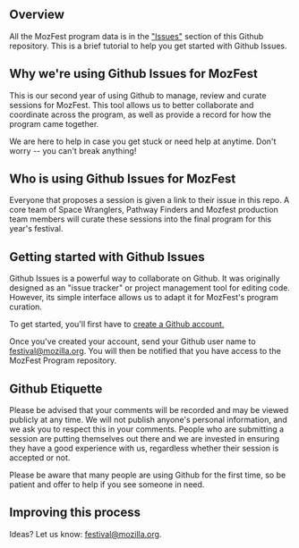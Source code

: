 ## Overview 

All the MozFest program data is in the ["Issues"](https://github.com/mozilla/mozfest-program/issues) section of this Github repository. This is a brief tutorial to help you get started with Github Issues.

## Why we're using Github Issues for MozFest

This is our second year of using Github to manage, review and curate sessions for MozFest. This tool allows us to better collaborate and coordinate across the program, as well as provide a record for how the program came together. 

We are here to help in case you get stuck or need help at anytime. Don't worry -- you can't break anything! 

## Who is using Github Issues for MozFest

Everyone that proposes a session is given a link to their issue in this repo. A core team of Space Wranglers, Pathway Finders and Mozfest production team members will curate these sessions into the final program for this year's festival.

## Getting started with Github Issues

Github Issues is a powerful way to collaborate on Github. It was originally designed as an "issue tracker" or project management tool for editing code. However, its simple interface allows us to adapt it for MozFest's program curation.

To get started, you'll first have to [create a Github account.](https://github.com/join)

Once you've created your account, send your Github user name to festival@mozilla.org. You will then be notified that you have access to the MozFest Program repository.

## Github Etiquette

Please be advised that your comments will be recorded and may be viewed publicly at any time. We will not publish anyone's personal information, and we ask you to respect this in your comments. People who are submitting a session are putting themselves out there and we are invested in ensuring they have a good experience with us, regardless whether their session is accepted or not. 

Please be aware that many people are using Github for the first time, so be patient and offer to help if you see someone in need.

## Improving this process

Ideas? Let us know: festival@mozilla.org. 
		
